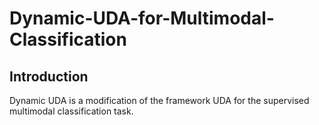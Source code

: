 # Dynamic-UDA-for-Multimodal-Classification

## Introduction
Dynamic UDA is a modification of the framework UDA for the supervised multimodal classification task.
